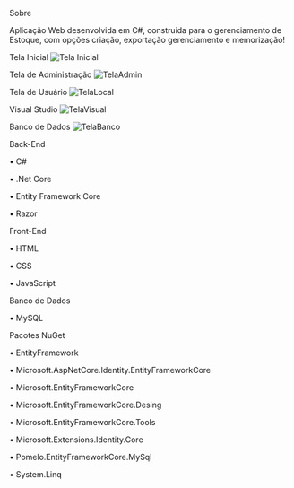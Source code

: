 Sobre

Aplicação Web desenvolvida em C#, construida para o gerenciamento de Estoque, com opções criação, exportação gerenciamento e memorização!

Tela Inicial
![Tela Inicial](https://github.com/rbjardim/EstoqueWEB/assets/118462663/d362b3f9-4570-4db8-aefd-f3b8cd8524da)

Tela de Administração 
![TelaAdmin](https://github.com/rbjardim/EstoqueWEB/assets/118462663/b44c7174-28ac-421a-8765-5d42747559f0)

Tela de Usuário 
![TelaLocal](https://github.com/rbjardim/EstoqueWEB/assets/118462663/cb607882-92e1-4804-9178-a0f777849d7a)

Visual Studio
![TelaVisual](https://github.com/rbjardim/EstoqueWEB/assets/118462663/01012210-6570-42cc-870c-6438d5e3d929)

Banco de Dados
![TelaBanco](https://github.com/rbjardim/EstoqueWEB/assets/118462663/6c434298-a9fa-4414-b4a4-cbfa718e3776)

Back-End

• C#

• .Net Core

• Entity Framework Core

• Razor



Front-End

• HTML

• CSS

• JavaScript



Banco de Dados

• MySQL


Pacotes NuGet

• EntityFramework 

• Microsoft.AspNetCore.Identity.EntityFrameworkCore

• Microsoft.EntityFrameworkCore

• Microsoft.EntityFrameworkCore.Desing

• Microsoft.EntityFrameworkCore.Tools

• Microsoft.Extensions.Identity.Core

• Pomelo.EntityFrameworkCore.MySql

• System.Linq
